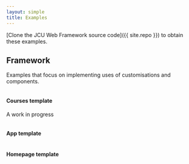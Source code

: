 ```yaml
---
layout: simple
title: Examples
---
```


[Clone the JCU Web Framework source code]({{ site.repo }}) to obtain these examples.

## Framework

Examples that focus on implementing uses of customisations and components.

<div class="row bd-examples">
  <div class="col-xs-6 col-md-4">
    <a href="{{ site.baseurl }}/jcu-customisations/examples/courses/">
      <img class="img-thumbnail" src="{{ site.baseurl }}/jcu-customisations/examples/courses/screenshot.jpg" alt="">
    </a>
    <h4>Courses template</h4>
    <p>A work in progress</p>
  </div>
  <div class="col-xs-6 col-md-4">
    <a href="{{ site.baseurl }}/jcu-customisations/examples/app/">
      <img class="img-thumbnail" src="{{ site.baseurl }}/jcu-customisations/examples/app/screenshot.jpg" alt="">
    </a>
    <h4>App template</h4>
  </div>
  <div class="col-xs-6 col-md-4">
    <a href="{{ site.baseurl }}/jcu-customisations/examples/homepage/">
      <img class="img-thumbnail" src="{{ site.baseurl }}/jcu-customisations/examples/homepage/screenshot.jpg" alt="">
    </a>
    <h4>Homepage template</h4>
  </div>
</div>
